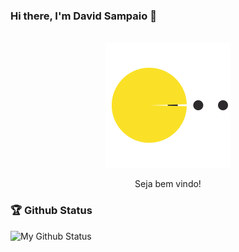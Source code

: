 ### Hi there, I'm David Sampaio 👋
<div align="center">
	<br>
	<img src="https://raw.githubusercontent.com/Aniket965/Aniket965/master/pacman.svg?sanitize=true" width="200" height="200">
	<br>
</div>
<div>
      <p align="center">
        Seja bem vindo! 
        <br>
      </p>
</div>
<div>
	
### 🏆 Github Status
![My Github Status](https://github-readme-stats.vercel.app/api?username=Davisampaiom&show_icons=true&hide_border=true)
</div>
